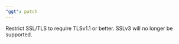 ```yaml
---
"ggt": patch
---
```


Restrict SSL/TLS to require TLSv1.1 or better. SSLv3 will no longer be supported.
